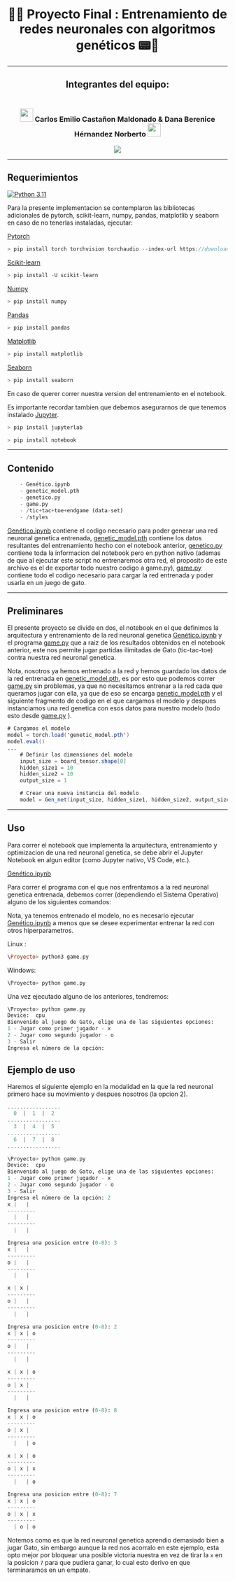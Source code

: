 <div align="center">

# 🦾🤖 **Proyecto Final : Entrenamiento de redes neuronales con algoritmos genéticos​** 📟🧪

-------

## **Integrantes del equipo:**

### <br> <img src="https://media.tenor.com/m6cM9lV-doYAAAAi/batman-batman-beyond.gif" width="30"> **Carlos Emilio Castañon Maldonado** & **Dana Berenice Hérnandez Norberto** <img src="https://i.pinimg.com/originals/c2/00/92/c2009226c462e1fe82a19ca7cd206d1c.gif" width="30"> <br>



</div>


<div align="center">

[![](https://media3.giphy.com/media/v1.Y2lkPTc5MGI3NjExZWkwYml2cDgyOXQ4c2N5d3B0eHR4bXpoN3VhMm5hZGg1a3UwbDRqdCZlcD12MV9pbnRlcm5hbF9naWZfYnlfaWQmY3Q9Zw/gR92EF4p9XyEHyD2n5/giphy.gif)](https://youtu.be/ABzh6hTYpb8?t=3)

</div>

---

## **Requerimientos**

[![Python 3.11](https://img.shields.io/badge/python-3.11-blue.svg)](https://www.python.org/downloads/release/python-311/)

Para la presente implementacion se contemplaron las bibliotecas adicionales de pytorch, scikit-learn, numpy, pandas, matplotlib y seaborn en caso de no tenerlas instaladas, ejecutar:

[Pytorch](https://pytorch.org/)

```C
> pip install torch torchvision torchaudio --index-url https://download.pytorch.org/whl/cpu
```

[Scikit-learn](https://scikit-learn.org/stable/install.html)

```C
> pip install -U scikit-learn
```

[Numpy](https://numpy.org/install/)

```C
> pip install numpy
```

[Pandas](https://pandas.pydata.org/getting_started.html)

```C
> pip install pandas
```

[Matplotlib](https://matplotlib.org/)

```C
> pip install matplotlib
```

[Seaborn](https://seaborn.pydata.org/installing.html)

```C
> pip install seaborn
```

En caso de querer correr nuestra version del entrenamiento en el notebook.

Es importante recordar tambien que debemos asegurarnos de que tenemos instalado [Jupyter](https://jupyter.org/install).

```C
> pip install jupyterlab
```

```C
> pip install notebook
```
------

## **Contenido**

```julia
    - Genético.ipynb 
    - genetic_model.pth
    - genetico.py
    - game.py
    - /tic+tac+toe+endgame (data-set)
    - /styles
```


[Genético.ipynb](./Genético.ipynb) contiene el codigo necesario para poder generar una red neuronal genetica entrenada, [genetic_model.pth](./genetic_model.pth) contiene los datos
resultantes del entrenamiento hecho con el notebook anterior, [genetico.py](./genetico.py) contiene toda la informacion del notebook pero en python nativo (ademas de que al ejecutar
este script no entrenaremos otra red, el proposito de este archivo es el de exportar todo nuestro codigo a game.py), [game.py](./game.py) contiene todo el codigo necesario 
para cargar la red entrenada y poder usarla en un juego de gato.


---

## **Preliminares**

El presente proyecto se divide en dos, el notebook en el que definimos la arquitectura y entrenamiento de la red neuronal genetica [Genético.ipynb](./Genético.ipynb) y 
el programa [game.py](./game.py) que a raiz de los resultados obtenidos en el notebook anterior, este nos permite jugar partidas ilimitadas de Gato (tic-tac-toe) contra nuestra
red neuronal genetica.

Nota, nosotros ya hemos entrenado a la red y hemos guardado los datos de la red entrenada en [genetic_model.pth](./genetic_model.pth), es por esto que podemos correr [game.py](./game.py)
sin problemas, ya que no necesitamos entrenar a la red cada que queramos jugar con ella, ya que de eso se encarga [genetic_model.pth](./genetic_model.pth) y el siguiente fragmento de codigo
en el que cargamos el modelo y despues instanciamos una red genetica con esos datos para nuestro modelo (todo esto desde [game.py](./game.py) ).

```java
# Cargamos el modelo
model = torch.load('genetic_model.pth')
model.eval()
...
    # Definir las dimensiones del modelo
    input_size = board_tensor.shape[0]
    hidden_size1 = 10
    hidden_size2 = 10
    output_size = 1

    # Crear una nueva instancia del modelo
    model = Gen_net(input_size, hidden_size1, hidden_size2, output_size)
```

---

## **Uso**

Para correr el notebook que implementa la arquitectura, entrenamiento y optimizacion de una red neuronal genetica, se debe abrir el Jupyter Notebook en algun editor (como Jupyter nativo, VS Code, etc.).

[Genético.ipynb](./Genético.ipynb)

Para correr el programa con el que nos enfrentamos a la red neuronal genetica entrenada, debemos correr (dependiendo el Sistema Operativo) alguno de los siguientes comandos:

Nota, ya tenemos entrenado el modelo, no es necesario ejecutar [Genético.ipynb](./Genético.ipynb) a menos que se desee experimentar entrenar la red con otros hiperparametros.


Linux  : 

```Haskell
\Proyecto> python3 game.py
```

Windows:  

```Python
\Proyecto> python game.py
```

Una vez ejecutado alguno de los anteriores, tendremos:

```Python
\Proyecto> python game.py
Device:  cpu
Bienvenido al juego de Gato, elige una de las siguientes opciones:
1 - Jugar como primer jugador - x
2 - Jugar como segundo jugador - o
3 - Salir
Ingresa el número de la opción:
```

## **Ejemplo de uso**

Haremos el siguiente ejemplo en la modalidad en la que la red neuronal primero hace su movimiento y despues nosotros (la opcion 2).

```C
.................    
  0  |  1  |  2  
.................    
  3  |  4  |  5  
.................    
  6  |  7  |  8  
.................    
```

```Python
\Proyecto> python game.py
Device:  cpu
Bienvenido al juego de Gato, elige una de las siguientes opciones:
1 - Jugar como primer jugador - x
2 - Jugar como segundo jugador - o
3 - Salir
Ingresa el número de la opción: 2
x |   |
---------
  |   |
---------
  |   |

Ingresa una posicion entre (0-8): 3
x |   |
---------
o |   |
---------
  |   |

x | x |
---------
o |   |
---------
  |   |

Ingresa una posicion entre (0-8): 2
x | x | o
---------
o |   |
---------
  |   |

x | x | o
---------
o | x |
---------
  |   |

Ingresa una posicion entre (0-8): 8
x | x | o
---------
o | x |
---------
  |   | o

x | x | o
---------
o | x | x
---------
  |   | o

Ingresa una posicion entre (0-8): 7
x | x | o
---------
o | x | x
---------
  | o | o

```

Notemos como es que la red neuronal genetica aprendio demasiado bien a jugar Gato, sin embargo aunque la red nos acorralo en este ejemplo, esta opto mejor por
bloquear una posible victoria nuestra en vez de tirar la `x` en la posicion `7` para que pudiera ganar, lo cual esto derivo en que terminaramos en un empate.




